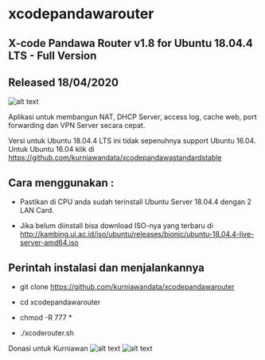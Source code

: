 # xcodepandawarouter

X-code Pandawa Router v1.8 for Ubuntu 18.04.4 LTS - Full Version
------------------------------------------

Released 18/04/2020
-------------------

![alt text](http://xcode.or.id/04_small-logo.png)

Aplikasi untuk membangun NAT, DHCP Server, access log, cache web, port forwarding dan VPN Server secara cepat. 

Versi untuk Ubuntu 18.04.4 LTS ini tidak sepenuhnya support Ubuntu 16.04. Untuk Ubuntu 16.04 klik di https://github.com/kurniawandata/xcodepandawastandardstable

Cara menggunakan :
------------------

- Pastikan di CPU anda sudah terinstall Ubuntu Server 18.04.4 dengan 2 LAN Card.

- Jika belum diinstall bisa download ISO-nya yang terbaru di http://kambing.ui.ac.id/iso/ubuntu/releases/bionic/ubuntu-18.04.4-live-server-amd64.iso

Perintah instalasi dan menjalankannya
-------------------------------------

- git clone https://github.com/kurniawandata/xcodepandawarouter

- cd xcodepandawarouter

- chmod -R 777 *

- ./xcoderouter.sh

Donasi untuk Kurniawan
![alt text](http://xcodeserver.my.id/gofood.png)
![alt text](http://xcodeserver.my.id/gopay.png)
